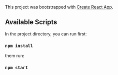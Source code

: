 This project was bootstrapped with [Create React App](https://github.com/facebook/create-react-app).

## Available Scripts

In the project directory, you can run first:

### `npm install`

them  run:

### `npm start`